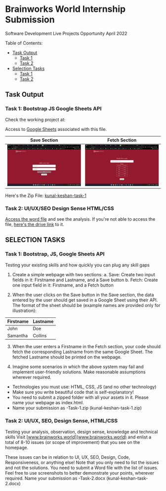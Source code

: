 # Brainworks World Internship Submission

Software Development Live Projects Opportunity
April 2022

Table of Contents:

- [Task Output](#task-output)
  - [Task 1](#task-1)
  - [Task 2](#task-2)
- [Selection Tasks](#selection-tasks)
  - [Task 1](#task-1-bootstrap-js-google-sheets-api)
  - [Task 2](#task-2-uiux-seo-design-sense-htmlcss)

## Task Output

### Task 1: Bootstrap JS Google Sheets API

Check the working project at: 

Access to [Google Sheets](https://docs.google.com/spreadsheets/d/1T44FMKLS_nwWpUZh8QGgA7PPsKy5IKl4UTWtc_-j22A/edit?usp=sharing) associated with this file.

| Save Section | Fetch Section |
| --- | --- |
| ![Save Section](./public/assets/save-section.jpg) | ![Fetch Section](./public/assets/fetch-section.jpg) |

Here's the Zip File: [kunal-keshan-task-1](./kunal-keshan-task-1.rar)

### Task 2: UI/UX/SEO Design Sense HTML/CSS

[Access the word file](./Brainworks%20World%20Website%20Analysis.docx) and see the analysis.
If you're not able to access the file, [here's the drive link](https://docs.google.com/document/d/1OH6suuHVEL0ctM2hHtYoxS27nZ6mPpTJBU4GJoOjGbY/edit?usp=sharing) to it.

## SELECTION TASKS

### Task 1: Bootstrap, JS, Google Sheets API

Testing your existing skills and how quickly you can plug any skill gaps

1. Create a simple webpage with two sections:
  a. Save: Create two input fields in it: Firstname and Lastname, and a Save button
  b. Fetch: Create one input field in it: Firstname, and a Fetch button

2. When the user clicks on the Save button in the Save section, the data entered by the user should get saved in a Google Sheet using their API. The format of the sheet should be (example names are provided only for illustration):

| Firstname | Lastname |
| --- | --- |
|John | Doe|
| Samantha | Collins |

3. When the user enters a Firstname in the Fetch section, your code should fetch the corresponding Lastname from the same Google Sheet. The fetched Lastname should be printed on the webpage.

4. Imagine some scenarios in which the above system may fail and implement user-friendly solutions. Make reasonable assumptions wherever required.

- Technologies you must use: HTML, CSS, JS (and no other technology)
- Make sure you write beautiful code that is self-explanatory!
- You need to submit a zipped folder with all your assets in it. Please name your webpage as index.html.
- Name your submission as <Your Name>-Task-1.zip (kunal-keshan-task-1.zip)

### Task 2: UI/UX, SEO, Design Sense, HTML/CSS

Testing your analysis, observation, design sense, knowledge and technical skills
Visit [www.brainworks.world](www.brainworks.world) and enlist a total of 8-10 issues (or scope of improvement) that you see on the homepage.

These issues can be in relation to UI, UX, SEO, Design, Code, Responsiveness, or anything else! Note that you only need to list the issues and not the solutions.
You need to submit a Word file with the list of issues. Feel free to use screenshots to better demonstrate your points, wherever required. Name your submission as <Your Name>-Task-2.docx (kunal-keshan-task-2.docx)
